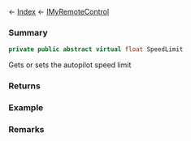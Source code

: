 ← [Index](Api-Index) ← [IMyRemoteControl](Sandbox.ModAPI.Ingame.IMyRemoteControl)

### Summary

```csharp
private public abstract virtual float SpeedLimit
```

Gets or sets the autopilot speed limit

### Returns

### Example

### Remarks

